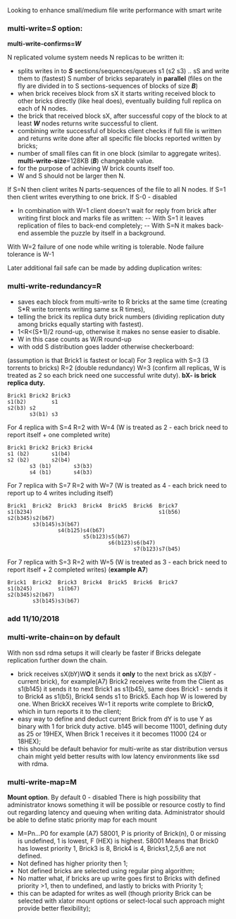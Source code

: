 Looking to enhance small/medium file write performance with smart write

### **multi-write=_S_** option:
**multi-write-confirms=_W_**

N replicated volume system needs N replicas to be written it:

- splits writes in to **_S_** sections/sequences/queues s1 (s2 s3) .. sS and write them to (fastest) S number of bricks separately in **parallel** (files on the fly are divided in to S sections-sequences of blocks of size **_B_**)
- when brick receives block from sX it starts writing received block to other bricks directly (like heal does), eventually building full replica on each of N nodes.
- the brick that received block sX, after successful copy of the block to at least **_W_** nodes returns write successful to client.
- combining write successful of blocks client checks if full file is written and returns write done after all specific file blocks reported written by bricks;
- number of small files can fit in one block (similar to aggregate writes). **multi-write-size**=128KB (**_B_**) changeable value.
- for the purpose of achieving W brick counts itself too. 
- W and S should not be larger then N.

If S=N then client writes N parts-sequences of the file to all N nodes.
If S=1 then client writes everything to one brick.
If S-0 - disabled

- In combination with W=1 client doesn't wait for reply from brick after writing first block and marks file as written:
 -- With S=1 it leaves replication of files to back-end completely;
 -- With S=N it makes back-end assemble the puzzle by itself in a background.

With W=2 failure of one node while writing is tolerable. Node failure tolerance is W-1


Later additional fail safe can be made by adding duplication writes:
### **multi-write-redundancy**=R 
- saves each block from multi-write to R bricks at the same time (creating S*R write torrents writing same sx R times),
- telling the brick its replica duty brick numbers (dividing replication duty among bricks equally starting with fastest).
- 1<R<(S+1)/2 round-up, otherwise it makes no sense easier to disable.
- W in this case counts as W/R round-up
- with odd S distribution goes ladder otherwise checkerboard:

(assumption is that Brick1 is fastest or local)
For 3 replica with S=3 (3 torrents to bricks) R=2 (double redundancy) W=3 (confirm all replicas, W is treated as 2 so each brick need one successful write duty). **bX- is brick replica duty.** 
```
Brick1 Brick2 Brick3 
s1(b2)        s1
s2(b3) s2
       s3(b1) s3
```
For 4 replica with S=4 R=2 with W=4
(W is treated as 2 - each brick need to report itself + one completed write)
```
Brick1 Brick2 Brick3 Brick4 
s1 (b2)       s1(b4)
s2 (b2)       s2(b4) 
       s3 (b1)       s3(b3)
       s4 (b1)       s4(b3)

```

For 7 replica with S=7 R=2 with W=7 (W is treated as 4 - each brick need to report up to 4 writes including itself)
```
Brick1  Brick2  Brick3  Brick4  Brick5  Brick6  Brick7
s1(b234)                                        s1(b56)
s2(b345)s2(b67) 
        s3(b145)s3(b67)
                s4(b125)s4(b67)
                        s5(b123)s5(b67)
                                s6(b123)s6(b47)
                                        s7(b123)s7(b45)

```
For 7 replica with S=3 R=2 with W=5 (W is treated as 3 - each brick need to report itself + 2 completed writes) (**example A7**)
```
Brick1  Brick2  Brick3  Brick4  Brick5  Brick6  Brick7
s1(b245)        s1(b67)
s2(b345)s2(b67) 
        s3(b145)s3(b67)
```

### add 11/10/2018
### multi-write-chain=on by default

With non ssd rdma setups it will clearly be faster if Bricks delegate replication further down the chain.
- brick receives sX(bY)W**O** it sends it **only** to the next brick as sX(bY - current brick), for example(A7) Brick2 receives write from the Client as s1(b145) it sends it to next Brick1 as s1(b45), same does Brick1 - sends it to Brick4 as s1(b5), Brick4 sends s1 to Brick5. Each hop W is lowered by one. When BrickX receives W=1 it reports write complete to Brick**O**, which in turn reports it to the client;
- easy way to define and deduct current Brick from dY is to use Y as binary with 1 for brick duty active. b145 will become 11001, defining duty as 25 or 19HEX, When Brick 1 receives it it becomes 11000 (24 or 18HEX);
- this should be default behavior for multi-write as star distribution versus chain might yeld better results with low latency environments like ssd with rdma.

### multi-write-map=M 
**Mount option**. By default 0 - disabled
There is high possibility that administrator knows something it will be possible or resource costly to find out regarding latency and queuing when writing data. Administrator should be able to define static  priority map for each mount
- M=Pn...P0 for example (A7) 58001, P is priority of Brick(n), 0 or missing is undefined, 1 is lowest, F (HEX) is highest. 58001 Means that Brick0 has lowest priority 1, Brick3 is 8, Brick4 is 4, Bricks1,2,5,6 are not defined.
- Not defined has higher priority then 1;
- Not defined bricks are selected using regular ping algorithm;
- No matter what, if bricks are up write goes first to Bricks with defined priority >1, then to undefined, and lastly to bricks with Priority 1;
- this can be adapted for writes as well (though priority Brick can be selected with xlator mount options or select-local such approach might provide better flexibility);

